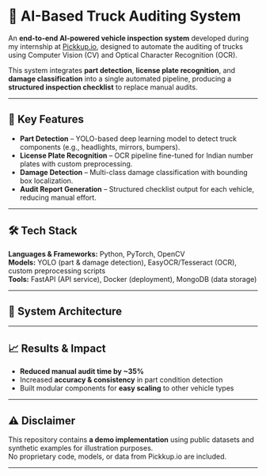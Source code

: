# 🚚 AI-Based Truck Auditing System

An **end-to-end AI-powered vehicle inspection system** developed during my internship at [Pickkup.io](https://pickkup.io), designed to automate the auditing of trucks using Computer Vision (CV) and Optical Character Recognition (OCR).

This system integrates **part detection**, **license plate recognition**, and **damage classification** into a single automated pipeline, producing a **structured inspection checklist** to replace manual audits.

---

## 📌 Key Features
- **Part Detection** – YOLO-based deep learning model to detect truck components (e.g., headlights, mirrors, bumpers).
- **License Plate Recognition** – OCR pipeline fine-tuned for Indian number plates with custom preprocessing.
- **Damage Detection** – Multi-class damage classification with bounding box localization.
- **Audit Report Generation** – Structured checklist output for each vehicle, reducing manual effort.

---

## 🛠️ Tech Stack
**Languages & Frameworks:** Python, PyTorch, OpenCV  
**Models:** YOLO (part & damage detection), EasyOCR/Tesseract (OCR), custom preprocessing scripts  
**Tools:** FastAPI (API service), Docker (deployment), MongoDB (data storage)  

---

## 🧠 System Architecture




---

## 📈 Results & Impact
- **Reduced manual audit time by ~35%**
- Increased **accuracy & consistency** in part condition detection
- Built modular components for **easy scaling** to other vehicle types

---

## ⚠️ Disclaimer
This repository contains **a demo implementation** using public datasets and synthetic examples for illustration purposes.  
No proprietary code, models, or data from Pickkup.io are included.

---


